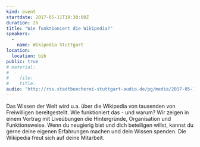 ```yaml
---
kind: event
startdate: 2017-05-11T19:30:00Z
duration: 2h
title: "Wie funktioniert die Wikipedia?"
speakers:
  -
    name: Wikipedia Stuttgart
location:
  location: bib
public: true
# material:
#  -
#    file:
#    title:
audio: 'http://rss.stadtbuecherei-stuttgart-audio.de/pg/media/2017-05-16_cccs_wikipedia.mp3'
---
```

Das Wissen der Welt wird u.a. über die Wikipedia von tausenden von Freiwilligen bereitgestellt. 
Wie funktioniert das - und warum? 
Wir zeigen in einem Vortrag mit Liveübungen die Hintergründe, Organisation und Funktionsweise. 
Wenn du neugierig bist und dich beteiligen willst, kannst du gerne deine eigenen Erfahrungen machen und dein Wissen spenden. 
Die Wikipedia freut sich auf deine Mitarbeit.
